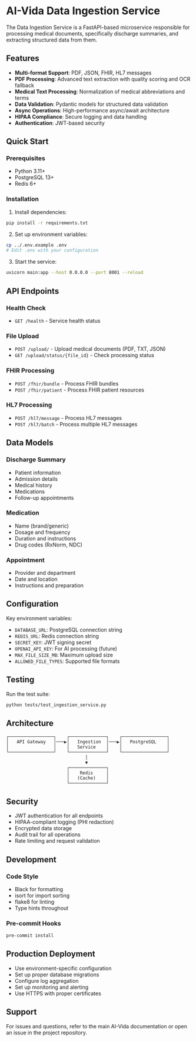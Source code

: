 # AI-Vida Data Ingestion Service

The Data Ingestion Service is a FastAPI-based microservice responsible for processing medical documents, specifically discharge summaries, and extracting structured data from them.

## Features

- **Multi-format Support**: PDF, JSON, FHIR, HL7 messages
- **PDF Processing**: Advanced text extraction with quality scoring and OCR fallback
- **Medical Text Processing**: Normalization of medical abbreviations and terms
- **Data Validation**: Pydantic models for structured data validation
- **Async Operations**: High-performance async/await architecture
- **HIPAA Compliance**: Secure logging and data handling
- **Authentication**: JWT-based security

## Quick Start

### Prerequisites

- Python 3.11+
- PostgreSQL 13+
- Redis 6+

### Installation

1. Install dependencies:
```bash
pip install -r requirements.txt
```

2. Set up environment variables:
```bash
cp ../.env.example .env
# Edit .env with your configuration
```

3. Start the service:
```bash
uvicorn main:app --host 0.0.0.0 --port 8001 --reload
```

## API Endpoints

### Health Check
- `GET /health` - Service health status

### File Upload
- `POST /upload/` - Upload medical documents (PDF, TXT, JSON)
- `GET /upload/status/{file_id}` - Check processing status

### FHIR Processing
- `POST /fhir/bundle` - Process FHIR bundles
- `POST /fhir/patient` - Process FHIR patient resources

### HL7 Processing
- `POST /hl7/message` - Process HL7 messages
- `POST /hl7/batch` - Process multiple HL7 messages

## Data Models

### Discharge Summary
- Patient information
- Admission details
- Medical history
- Medications
- Follow-up appointments

### Medication
- Name (brand/generic)
- Dosage and frequency
- Duration and instructions
- Drug codes (RxNorm, NDC)

### Appointment
- Provider and department
- Date and location
- Instructions and preparation

## Configuration

Key environment variables:

- `DATABASE_URL`: PostgreSQL connection string
- `REDIS_URL`: Redis connection string
- `SECRET_KEY`: JWT signing secret
- `OPENAI_API_KEY`: For AI processing (future)
- `MAX_FILE_SIZE_MB`: Maximum upload size
- `ALLOWED_FILE_TYPES`: Supported file formats

## Testing

Run the test suite:
```bash
python tests/test_ingestion_service.py
```

## Architecture

```
┌─────────────────┐    ┌──────────────┐    ┌─────────────────┐
│   API Gateway   │───▶│   Ingestion  │───▶│   PostgreSQL    │
│                 │    │   Service    │    │                 │
└─────────────────┘    └──────────────┘    └─────────────────┘
                              │
                              ▼
                       ┌──────────────┐
                       │    Redis     │
                       │   (Cache)    │
                       └──────────────┘
```

## Security

- JWT authentication for all endpoints
- HIPAA-compliant logging (PHI redaction)
- Encrypted data storage
- Audit trail for all operations
- Rate limiting and request validation

## Development

### Code Style
- Black for formatting
- isort for import sorting
- flake8 for linting
- Type hints throughout

### Pre-commit Hooks
```bash
pre-commit install
```

## Production Deployment

- Use environment-specific configuration
- Set up proper database migrations
- Configure log aggregation
- Set up monitoring and alerting
- Use HTTPS with proper certificates

## Support

For issues and questions, refer to the main AI-Vida documentation or open an issue in the project repository.
